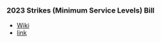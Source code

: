 ### 2023 Strikes (Minimum Service Levels) Bill
- [Wiki](https://en.wikipedia.org/wiki/Strikes_(Minimum_Service_Levels)_Bill_2023)
- [link](https://commonslibrary.parliament.uk/research-briefings/cbp-9703/)